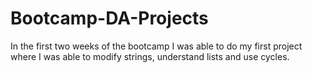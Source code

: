 # Bootcamp-DA-Projects
In the first two weeks of the bootcamp I was able to do my first project where I was able to modify strings, understand lists and use cycles.
